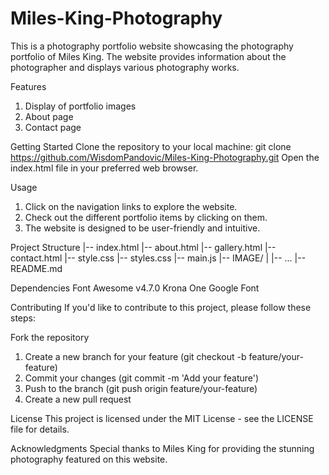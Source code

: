 # Miles-King-Photography
This is a photography portfolio website showcasing the photography portfolio of Miles King. The website provides information about the photographer and displays various photography works.

Features
1. Display of portfolio images
2. About page
3. Contact page

Getting Started
Clone the repository to your local machine:
git clone https://github.com/WisdomPandovic/Miles-King-Photography.git
Open the index.html file in your preferred web browser.

Usage
1. Click on the navigation links to explore the website.
2. Check out the different portfolio items by clicking on them. 
3. The website is designed to be user-friendly and intuitive.

Project Structure
 |-- index.html
 |-- about.html
 |-- gallery.html
 |-- contact.html
 |-- style.css
 |-- styles.css
 |-- main.js
 |-- IMAGE/
 |   |-- ...
 |-- README.md

Dependencies
Font Awesome v4.7.0
Krona One Google Font

Contributing
If you'd like to contribute to this project, please follow these steps:

Fork the repository
1. Create a new branch for your feature (git checkout -b feature/your-feature)
2. Commit your changes (git commit -m 'Add your feature')
3. Push to the branch (git push origin feature/your-feature)
4. Create a new pull request

License
This project is licensed under the MIT License - see the LICENSE file for details.

Acknowledgments
Special thanks to Miles King for providing the stunning photography featured on this website.
